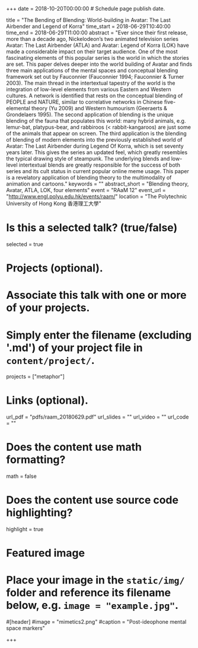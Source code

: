+++
date = 2018-10-20T00:00:00  # Schedule page publish date.

title = "The Bending of Blending: World-building in Avatar: The Last Airbender and Legend of Korra"
time_start = 2018-06-29T10:40:00
time_end = 2018-06-29T11:00:00
abstract = "Ever since their first release, more than a decade ago, Nickelodeon’s two animated television series Avatar: The Last Airbender (ATLA) and Avatar: Legend of Korra (LOK) have made a considerable impact on their target audience. One of the most fascinating elements of this popular series is the world in which the stories are set. This paper delves deeper into the world building of Avatar and finds three main applications of the mental spaces and conceptual blending framework set out by Fauconnier (Fauconnier 1994; Fauconnier & Turner 2003). The main thread in the intertextual tapestry of the world is the integration of low-level elements from various Eastern and Western cultures. A network is identified that rests on the conceptual blending of PEOPLE and NATURE, similar to correlative networks in Chinese five-elemental theory (Yu 2009) and Western humourism (Geeraerts & Grondelaers 1995). The second application of blending is the unique blending of the fauna that populates this world: many hybrid animals, e.g. lemur-bat, platypus-bear, and rabbiroos (< rabbit-kangaroos) are just some of the animals that appear on screen. The third application is the blending of blending of modern elements into the previously established world of Avatar: The Last Airbender during Legend Of Korra, which is set seventy years later. This gives the series an updated feel, which greatly resembles the typical drawing style of steampunk. The underlying blends and low-level intertextual blends are greatly responsible for the success of both series and its cult status in current popular online meme usage. This paper is a revelatory application of blending theory to the multimodality of animation and cartoons."
keywords = ""
abstract_short = "Blending theory, Avatar, ATLA, LOK, four elements" event = "RAaM 12"
event_url = "http://www.engl.polyu.edu.hk/events/raam/"
location = "The Polytechnic University of Hong Kong 香港理工大學"

# Is this a selected talk? (true/false)
selected = true

# Projects (optional).
#   Associate this talk with one or more of your projects.
#   Simply enter the filename (excluding '.md') of your project file in `content/project/`.
projects = ["metaphor"]

# Links (optional).
url_pdf = "pdfs/raam_20180629.pdf"
url_slides = ""
url_video = ""
url_code = ""

# Does the content use math formatting?
math = false

# Does the content use source code highlighting?
highlight = true

# Featured image
# Place your image in the `static/img/` folder and reference its filename below, e.g. `image = "example.jpg"`.
#[header]
#image = "mimetics2.png"
#caption = "Post-ideophone mental space markers"

+++

